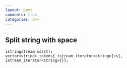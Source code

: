 ```yaml
---
layout: post
comments: true
categories: C++
---
```

## Split string with space
    istringstream ss(st);
    vector<string> tokens{ istream_iterator<string>{ss}, istream_iterator<string>{}};
